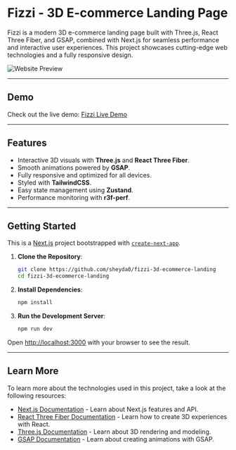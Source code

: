 # Fizzi - 3D E-commerce Landing Page

Fizzi is a modern 3D e-commerce landing page built with Three.js, React Three Fiber, and GSAP, combined with Next.js for seamless performance and interactive user experiences. This project showcases cutting-edge web technologies and a fully responsive design.

![Website Preview](https://fizzi-3d-ecommerce-landing.vercel.app/Screenshot.png)

---

## Demo

Check out the live demo: [Fizzi Live Demo](https://fizzi-3d-ecommerce-landing.vercel.app/)

---

## Features

- Interactive 3D visuals with **Three.js** and **React Three Fiber**.
- Smooth animations powered by **GSAP**.
- Fully responsive and optimized for all devices.
- Styled with **TailwindCSS**.
- Easy state management using **Zustand**.
- Performance monitoring with **r3f-perf**.

---

## Getting Started

This is a [Next.js](https://nextjs.org) project bootstrapped with [`create-next-app`](https://github.com/vercel/next.js/tree/canary/packages/create-next-app).

1. **Clone the Repository**:

   ```bash
   git clone https://github.com/sheyda0/fizzi-3d-ecommerce-landing
   cd fizzi-3d-ecommerce-landing

   ```

2. **Install Dependencies**:

   ```bash
   npm install

   ```

3. **Run the Development Server**:

   ```bash
   npm run dev

   ```

Open [http://localhost:3000](http://localhost:3000) with your browser to see the result.

---

## Learn More

To learn more about the technologies used in this project, take a look at the following resources:

- [Next.js Documentation](https://nextjs.org/docs) - Learn about Next.js features and API.
- [React Three Fiber Documentation](https://docs.pmnd.rs/react-three-fiber/getting-started) - Learn how to create 3D experiences with React.
- [Three.js Documentation](https://threejs.org/docs/index.html) - Learn about 3D rendering and modeling.
- [GSAP Documentation](https://greensock.com/docs/) - Learn about creating animations with GSAP.
